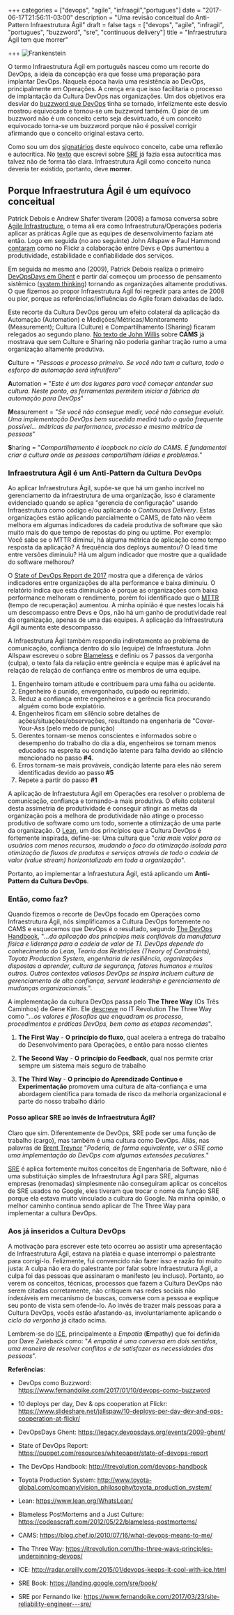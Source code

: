 +++
categories = ["devops", "agile", "infraagil","portugues"]
date = "2017-06-17T21:56:11-03:00"
description = "Uma revisão conceitual do Anti-Pattern Infraestrutura Ágil"
draft = false
tags = ["devops", "agile", "infragil", "portugues", "buzzword", "sre", "continuous delivery"]
title = "Infraestrutura Ágil tem que morrer"

+++
![Frankenstein](/images/Boris_Karloff_as_Frankenstein's_monster.jpg)

O termo Infraestrutura Ágil em português nasceu como um recorte do DevOps, a ideia da concepção era que fosse uma preparação para implantar DevOps. Naquela época havia uma resistência ao DevOps, principalmente em Operações. A crença era que isso facilitaria o processo de implantação da Cultura DevOps nas organizações. Um dos objetivos era desviar do [buzzword que DevOps](https://www.fernandoike.com/2017/01/10/devops-como-buzzword) tinha se tornado, infelizmente este desvio mostrou equivocado e tornou-se um buzzword também. O pior de um buzzword não é um conceito certo seja desvirtuado, é um conceito equivocado torna-se um buzzword porque não é possível corrigir afirmando que o conceito original estava certo.

Como sou um dos [signatários](https://web.archive.org/web/20160818034746/http://infraagil.io:80/alliance/) deste equivoco conceito, cabe uma reflexão e autocrítica. No [texto](https://www.fernandoike.com/2017/03/23/site-reliability-engineer---sre/) que escrevi sobre [SRE](https://www.fernandoike.com/2017/03/23/site-reliability-engineer---sre/) já fazia essa autocrítica mas talvez não de forma tão clara. Infraestrutura Ágil como conceito nunca deveria ter existido, portanto, deve **morrer**.

## Porque Infraestrutura Ágil é um equívoco conceitual

Patrick Debois e Andrew Shafer tiveram (2008) a famosa conversa sobre [Agile Infrastructure](http://www.jedi.be/presentations/agile-infrastructure-agile2008.pdf), o tema ali era como Infraestrutura/Operações poderia aplicar as práticas Agile que as equipes de desenvolvimento faziam até então. Logo em seguida (no ano seguinte) John Allspaw e Paul Hammond [contaram](https://www.slideshare.net/jallspaw/10-deploys-per-day-dev-and-ops-cooperation-at-flickr/) como no Flickr a colaboração entre Devs e Ops aumentou a produtividade, estabilidade e confiabilidade dos serviços.

Em seguida no mesmo ano (2009), Patrick Debois realiza o primeiro [DevOpsDays em Ghent](https://legacy.devopsdays.org/events/2009-ghent/) e partir daí começou um processo de pensamento sistêmico ([system thinking](http://www.systemicleadershipinstitute.org/systemic-leadership/theories/basic-principles-of-systems-thinking-as-applied-to-management-and-leadership-2/)) tornando as organizações altamente produtivas. O que fizemos ao propor Infraestrutura Ágil foi regredir para antes de 2008 ou pior, porque as referências/influências do Agile foram deixadas de lado.

Este recorte da Cultura DevOps gerou um efeito colateral da aplicação da Automação (Automation) e Medições/Métricas/Monitoramento (Measurement); Cultura (Culture) e Compartilhamento (Sharing) ficaram relegados ao segundo plano. [No texto de John Willis](https://blog.chef.io/2010/07/16/what-devops-means-to-me/) sobre **CAMS** já mostrava que sem Culture e Sharing não poderia ganhar tração rumo a uma organização altamente produtiva.

**C**ulture = "*Pessoas e processo primeiro. Se você não tem a cultura, todo o esforço da automação será infrutífero*"

**A**utomation = "*Este é um dos lugares para você começar entender sua cultura. Neste ponto, as ferramentas permitem iniciar a fábrica da automação para DevOps*"

**M**easurement = "*Se você não consegue medir, você não consegue evoluir. Uma implementação DevOps bem sucedida medirá tudo o quão frequente possível… métricas de performance, processo e mesmo métrica de pessoas*"

**S**haring = "*Compartilhamento é loopback no ciclo do CAMS. É fundamental criar a cultura onde as pessoas compartilham idéias e problemas.*"

### Infraestrutura Ágil é um Anti-Pattern da Cultura DevOps

Ao aplicar Infraestrutura Ágil, supõe-se que há um ganho incrível no gerenciamento da infraestrutura de uma organização, isso é claramente evidenciado quando se aplica "gerencia de configuração" usando Infraestrutura como código e/ou aplicando o *Continuous Delivery*. Estas organizações estão aplicando parcialmente o CAMS, de fato não vêem melhora em algumas indicadores da cadeia produtiva de software que são muito mais do que tempo de repostas do ping ou uptime. Por exemplo: Você sabe se o MTTR diminui, há alguma métrica de aplicação como tempo resposta da aplicação? A frequência dos deploys aumentou? O lead time entre versões diminuiu? Há um algum indicador que mostre que a qualidade do software melhorou?

O [State of DevOps Report de 2017](https://puppet.com/resources/whitepaper/state-of-devops-report) mostra que a diferença de vários indicadores entre organizações de alta performance e baixa diminuiu. O relatório indica que esta diminuição é porque as organizações com baixa performance melhoram o rendimento, porém foi identificado que o [MTTR](http://www.bb-elec.com/Learning-Center/All-White-Papers/Fiber/MTBF,-MTTR,-MTTF,-FIT-Explanation-of-Terms/MTBF-MTTR-MTTF-FIT-10262012-pdf.pdf) (tempo de recuperação) aumentou. A minha opinião é que nestes locais há um descompasso entre Devs e Ops, não há um ganho de produtividade real da organização, apenas de uma das equipes. A aplicação da Infraestrutura Ágil aumenta este descompasso.

A Infraestrutura Ágil também respondia indiretamente ao problema de comunicação, confiança dentro do silo (equipe) de Infraestutura. John Allspaw escreveu o sobre [Blameless](https://codeascraft.com/2012/05/22/blameless-postmortems/) e definiu os 7 passos da vergonha (culpa), o texto fala da relação entre gerência e equipe mas é aplicável na relação de relação de confiança entre os membros de uma equipe.

1. Engenheiro tomam atitude e contribuem para uma falha ou acidente.
2. Engenheiro é punido, envergonhado, culpado ou reprimido.
3. Reduz a confiança entre engenheiros e a gerência fica procurando alguém como bode expiatório.
4. Engenheiros ficam em silêncio sobre detalhes de ações/situações/observações, resultando na engenharia de "Cover-Your-Ass (pelo medo de punição)
5. Gerentes tornam-se menos conscientes e informados sobre o desempenho do trabalho do dia a dia, engenheiros se tornam menos educados na espreita ou condição latente para falha devido ao silêncio mencionado no passo **#4**.
6. Erros tornam-se mais prováveis, condição latente para eles não serem identificadas devido ao passo **#5**
7. Repete a partir do passo **#1**

A aplicação de Infraestutura Ágil em Operações era resolver o problema de comunicação, confiança e tornando-a mais produtiva. O efeito colateral desta assimetria de produtividade é conseguir atingir as metas da organização pois a melhora de produtividade não atinge o processo produtivo de software como um todo, somente a otimização de uma parte da organização. O [Lean](https://www.lean.org/WhatsLean/), um dos princípios que a Cultura DevOps é fortemente inspirada, define-se: Uma cultura que "*cria mais valor para os usuários com menos recursos, mudando o foco da otimização isolada para otimização de fluxos de produtos e serviços através de todo o cadeia de valor (value stream) horizontalizado em toda a organização*".

Portanto, ao implementar a Infraestutura Ágil, está aplicando um **Anti-Pattern da Cultura DevOps**.

### Então, como faz?

Quando fizemos o recorte de DevOps focado em Operações como Infraestrutura Ágil, nós simplificamos a Cultura DevOps fortemente no CAMS e esquecemos que DevOps é o resultado, segundo [The DevOps Handbook](http://itrevolution.com/devops-handbook), "*...da aplicação dos princípios mais confiáveis da manufatura física e liderança para a cadeia de valor de TI. DevOps depende do conhecimento do Lean, Teoria das Restrições (Theory of Constraints), Toyota Production System, engenharia de resiliência, organizações dispostas a aprender, cultura de segurança, fatores humanos e muitos outros. Outros contextos valiosos DevOps se inspira incluem cultura de gerenciamento de alta confiança, servant leadership e gerenciamento de mudanças organizacionais.*".

A implementação da cultura DevOps passa pelo **The Three Way** (Os Três Caminhos) de Gene Kim. Ele [descreve](https://itrevolution.com/the-three-ways-principles-underpinning-devops/) no IT Revolution The Three Way como "*...os valores e filosofias que enquadram os processo, procedimentos e práticas DevOps, bem como as etapas recomendas*".

1. **The First Way** - **O princípio do fluxo**, qual acelera a entrega do trabalho do Desenvolvimento para Operações, e então para nosso clientes

2. **The Second Way** - **O princípio do Feedback**, qual nos permite criar sempre um sistema mais seguro de trabalho

3. **The Third Way** - **O princípio do Aprendizado Contínuo e Experimentação** promovem uma cultura de alta-confiança e uma abordagem científica para tomada de risco da melhoria organizacional e parte do nosso trabalho diário

#### Posso aplicar SRE ao invés de Infraestrutura Ágil?

Claro que sim. Diferentemente de DevOps, SRE pode ser uma função de trabalho (cargo), mas também é uma cultura como DevOps. Aliás, nas palavras de [Brent Treynor](https://www.fernandoike.com/2017/03/23/site-reliability-engineer---sre/) "*Poderia, de forma equivalente, ver o SRE como uma implementação do DevOps com algumas extensões peculiares.*"

[SRE](https://landing.google.com/sre/book/) é aplica fortemente muitos conceitos de Engenharia de Software, não é uma substituição simples de Infraestrutura Ágil para SRE, algumas empresas (renomadas) simplesmente não conseguiram aplicar os conceitos de SRE usados no Google, eles tiveram que trocar o nome da função SRE porque ela estava muito vinculado a cultura do Google. Na minha opinião, o melhor caminho continua sendo aplicar de The Three Way para implementar a cultura DevOps.

### Aos já inseridos a Cultura DevOps

A motivação para escrever este teto ocorreu ao assistir uma apresentação de Infraestrutura Ágil, estava na platéia e quase interrompi o palestrante para corrigi-lo. Felizmente, fui convencido não fazer isso e razão foi muito justa: A culpa não era do palestrante por falar sobre Infraestrutura Ágil, a culpa foi das pessoas que assinaram o manifesto (eu incluso). Portanto, ao verem os conceitos, técnicas, processos que fazem a Cultura DevOps não serem citadas corretamente, não critiquem nas redes sociais não indexáveis em mecanismo de buscas, converse com a pessoa e explique seu ponto de vista sem ofende-lo. Ao invés de trazer mais pessoas para a Cultura DevOps, vocês estão afastando-as, involuntariamente aplicando o *ciclo da vergonha* já citado acima.

Lembrem-se do [ICE](http://radar.oreilly.com/2015/01/devops-keeps-it-cool-with-ice.html), principalmente a *Empatia* (**E**mpathy) que foi definida por Dave Zwieback como: "*A empatia é uma conversa em dois sentidos, uma maneira de resolver conflitos e de satisfazer as necessidades das pessoas*".

**Referências**:

- DevOps como Buzzword: https://www.fernandoike.com/2017/01/10/devops-como-buzzword

- 10 deploys per day, Dev & ops cooperation at Flickr:  https://www.slideshare.net/jallspaw/10-deploys-per-day-dev-and-ops-cooperation-at-flickr/

- DevOpsDays Ghent: https://legacy.devopsdays.org/events/2009-ghent/

- State of DevOps Report: https://puppet.com/resources/whitepaper/state-of-devops-report

- The DevOps Handbook: http://itrevolution.com/devops-handbook

- Toyota Production System:  http://www.toyota-global.com/company/vision_philosophy/toyota_production_system/

- Lean: https://www.lean.org/WhatsLean/

- Blameless PostMortems and a Just Culture: https://codeascraft.com/2012/05/22/blameless-postmortems/

- CAMS: https://blog.chef.io/2010/07/16/what-devops-means-to-me/

- The Three Way:  https://itrevolution.com/the-three-ways-principles-underpinning-devops/

- ICE: http://radar.oreilly.com/2015/01/devops-keeps-it-cool-with-ice.html

- SRE Book: https://landing.google.com/sre/book/

- SRE por Fernando Ike: https://www.fernandoike.com/2017/03/23/site-reliability-engineer---sre/
